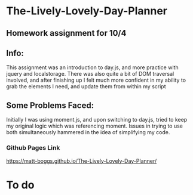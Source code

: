 # The-Lively-Lovely-Day-Planner

## Homework assignment for 10/4

## Info:
This assignment was an introduction to day.js, and more practice with jquery and localstorage. There was also quite a bit of DOM traversal involved, and after finishing up I felt much more confident in my ability to grab the elements I need, and update them from within my script

## Some Problems Faced:

Initially I was using moment.js, and upon switching to day.js, tried to keep my original logic which was referencing moment. Issues in trying to use both simultaneously hammered in the idea of simplifying my code.

### Github Pages Link
https://matt-boggs.github.io/The-Lively-Lovely-Day-Planner/
# To do
